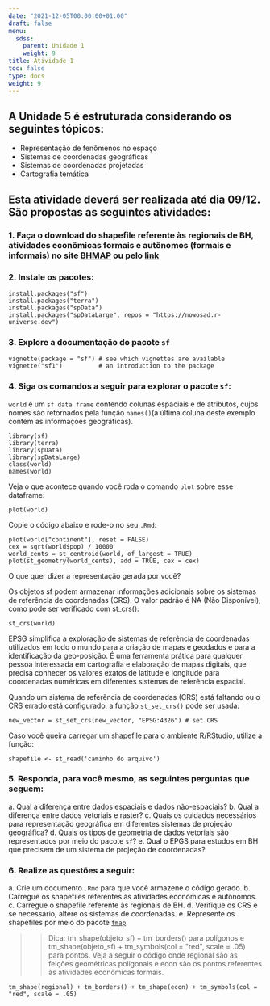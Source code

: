 ```yaml
---
date: "2021-12-05T00:00:00+01:00"
draft: false
menu:
  sdss:
    parent: Unidade 1
    weight: 9
title: Atividade 1
toc: false
type: docs
weight: 9
---
```


## A **Unidade 5** é estruturada considerando os seguintes tópicos:
- Representação de fenômenos no espaço   
- Sistemas de coordenadas geográficas   
- Sistemas de coordenadas projetadas   
- Cartografia temática


## Esta atividade deverá ser realizada até dia **09/12**. São propostas as seguintes atividades:

### 1. Faça o download do shapefile referente às regionais de BH, atividades econômicas formais e autônomos (formais e informais) no site [BHMAP](https://bhmap.pbh.gov.br/v2/mapa/idebhgeo?#zoom=4&lat=7796893.0925&lon=609250.9075&baselayer=base) ou pelo [link]()

### 2. Instale os pacotes:

```{r}
install.packages("sf")
install.packages("terra")
install.packages("spData")
install.packages("spDataLarge", repos = "https://nowosad.r-universe.dev")
```
### 3. Explore a documentação do pacote `sf`

```{r}
vignette(package = "sf") # see which vignettes are available
vignette("sf1")          # an introduction to the package
```

### 4. Siga os comandos a seguir para explorar o pacote `sf`:

`world` é um `sf data frame` contendo colunas espaciais e de atributos, cujos nomes são retornados pela função `names()`(a última coluna deste exemplo contém as informações geográficas).

```{r}
library(sf)
library(terra)
library(spData)
library(spDataLarge) 
class(world)
names(world)
```

Veja o que acontece quando você roda o comando `plot` sobre esse dataframe:

```{r}
plot(world)
```
Copie o código abaixo e rode-o no seu `.Rmd`:

```{r}
plot(world["continent"], reset = FALSE)
cex = sqrt(world$pop) / 10000
world_cents = st_centroid(world, of_largest = TRUE)
plot(st_geometry(world_cents), add = TRUE, cex = cex)
```

O que quer dizer a representação gerada por você?

Os objetos sf podem armazenar informações adicionais sobre os sistemas de referência de coordenadas (CRS). O valor padrão é NA (Não Disponível), como pode ser verificado com st_crs():

```{r}
st_crs(world)
```

[EPSG](https://epsg.io/) simplifica a exploração de sistemas de referência de coordenadas utilizados em todo o mundo para a criação de mapas e geodados e para a identificação da geo-posição. É uma ferramenta prática para qualquer pessoa interessada em cartografia e elaboração de mapas digitais, que precisa conhecer os valores exatos de latitude e longitude para coordenadas numéricas em diferentes sistemas de referência espacial. 

Quando um sistema de referência de coordenadas (CRS) está faltando ou o CRS errado está configurado, a função `st_set_crs()` pode ser usada:

```{r}
new_vector = st_set_crs(new_vector, "EPSG:4326") # set CRS
```

Caso você queira carregar um shapefile para o ambiente R/RStudio, utilize a função: 

```{r}
shapefile <- st_read('caminho do arquivo')
```

### 5. Responda, para você mesmo, as seguintes perguntas que seguem:

a. Qual a diferença entre dados espaciais e dados não-espaciais? 
b. Qual a diferença entre dados vetoriais e raster? 
c. Quais os cuidados necessários para representação geográfica em diferentes sistemas de projeção geográfica?
d. Quais os tipos de geometria de dados vetoriais são representados por meio do pacote `sf`?
e. Qual o EPGS para estudos em BH que precisem de um sistema de projeção de coordenadas? 


### 6. Realize as questões a seguir: 

a. Crie um documento `.Rmd` para que você armazene o código gerado. 
b. Carregue os shapefiles referentes às atividades econômicas e autônomos.
c. Carregue o shapefile referente às regionais de BH. 
d. Verifique os CRS e se necessário, altere os sistemas de coordenadas. 
e. Represente os shapefiles por meio do pacote [`tmap`](https://cran.r-project.org/web/packages/tmap/vignettes/tmap-getstarted.html). 

>> Dica: tm_shape(objeto_sf) + tm_borders() para polígonos e tm_shape(objeto_sf) + tm_symbols(col = "red", scale = .05) para pontos. Veja a seguir o código onde regional são as feições geométricas poligonais e econ são os pontos referentes às atividades econômicas formais. 

```{r}
tm_shape(regional) + tm_borders() + tm_shape(econ) + tm_symbols(col = "red", scale = .05)
```






